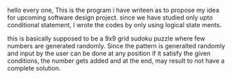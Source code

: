 hello every one,
This is the program i have writeen as to propose my idea for upcoming software design project.
since we have studied only upto conditional statement, I wrote the codes by only using logical state ments.

this is basically supposed to be a 9x9 grid sudoku puzzle where few numbers are generated randomly.
Since the pattern is generalted randomly and input by the user can be done at any position if it satisfy the given conditions, the number gets added and at the end, may result to not have a complete solution.
